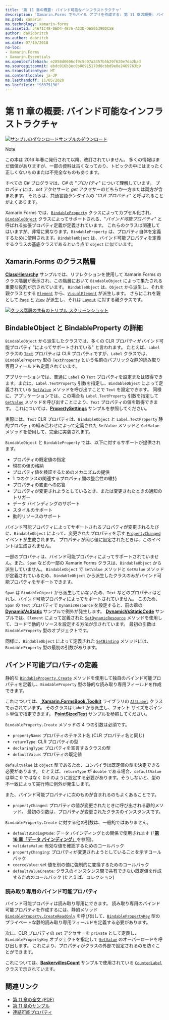 ```yaml
---
title: '第 11 章の概要: バインド可能なインフラストラクチャ'
description: 'Xamarin.Forms でモバイル アプリを作成する: 第 11 章の概要: バインド可能なインフラストラクチャ'
ms.prod: xamarin
ms.technology: xamarin-forms
ms.assetid: 34671C48-0ED4-4B76-A33D-D6505390DC5B
author: davidbritch
ms.author: dabritch
ms.date: 07/19/2018
no-loc:
- Xamarin.Forms
- Xamarin.Essentials
ms.openlocfilehash: e2858d0606cf9c5c97a3457b5b29f620e7da2bad
ms.sourcegitcommit: ebdc016b3ec0b06915170d0cbbd9e0e2469763b9
ms.translationtype: HT
ms.contentlocale: ja-JP
ms.lasthandoff: 11/05/2020
ms.locfileid: "93375136"
---
```

# <a name="summary-of-chapter-11-the-bindable-infrastructure"></a>第 11 章の概要: バインド可能なインフラストラクチャ

[![サンプルのダウンロード](~/media/shared/download.png)サンプルのダウンロード](https://github.com/xamarin/xamarin-forms-book-samples/tree/master/Chapter11)

> [!NOTE]
> この本は 2016 年春に発行されて以降、改訂されていません。 多くの情報はまだ価値がありますが、一部の資料は古くなっており、トピックの中にはまったく正しくないものまたは不完全なものもあります。

すべての C# プログラマは、C# の "*プロパティ*" について理解しています。 プロパティには、*set* アクセサーと *get* アクセサーのどちらか一方または両方が含まれます。 それらは、共通言語ランタイムの "*CLR プロパティ*" と呼ばれることがよくあります。

Xamarin.Forms では、[`BindableProperty`](xref:Xamarin.Forms.BindableProperty) クラスによってカプセル化され、[`BindableObject`](xref:Xamarin.Forms.BindableObject) クラスによってサポートされる、"*バインド可能プロパティ*" と呼ばれる拡張プロパティ定義が定義されています。 これらのクラスは関連してはいますが、非常に異なります。`BindableProperty` は、プロパティ自体を定義するために使用されます。`BindableObject` は、バインド可能プロパティを定義するクラスの基底クラスであるという点で `object` に似ています。

## <a name="the-no-locxamarinforms-class-hierarchy"></a>Xamarin.Forms のクラス階層

[**ClassHierarchy**](https://github.com/xamarin/xamarin-forms-book-samples/tree/master/Chapter11/ClassHierarchy) サンプルでは、リフレクションを使用して Xamarin.Forms のクラス階層が表示され、この階層において `BindableObject` によって果たされる重要な役割が示されています。 `BindableObject` は、`Object` から派生し、それを親クラスとする [`Element`](xref:Xamarin.Forms.Element) から、[`VisualElement`](xref:Xamarin.Forms.VisualElement) が派生します。 さらにこれを親として [`Page`](xref:Xamarin.Forms.Page) と [`View`](xref:Xamarin.Forms.View) が派生し、それは [`Layout`](xref:Xamarin.Forms.Layout) に対する親クラスです。

[![クラス階層の共有のトリプル スクリーンショット](images/ch11fg01-small.png "クラス階層の共有")](images/ch11fg01-large.png#lightbox "クラス階層の共有")

## <a name="a-peek-into-bindableobject-and-bindableproperty"></a>BindableObject と BindableProperty の詳細

`BindableObject` から派生したクラスでは、多くの CLR プロパティがバインド可能プロパティ "によってサポートされている" と言われます。 たとえば、`Label` クラスの [`Text`](xref:Xamarin.Forms.Label.Text) プロパティは CLR プロパティですが、`Label` クラスでは、`BindableProperty` 型の [`TextProperty`](xref:Xamarin.Forms.Label.TextProperty) という名前のパブリックな静的読み取り専用フィールドも定義されています。

アプリケーションでは、普通に `Label` の `Text` プロパティを設定または取得できます。または、`Label.TextProperty` 引数を指定し、`BindableObject` によって定義されている [`SetValue`](xref:Xamarin.Forms.BindableObject.SetValue(Xamarin.Forms.BindableProperty,System.Object)) メソッドを呼び出すことで `Text` を設定できます。 同様に、アプリケーションでは、この場合も `Label.TextProperty` 引数を指定して [`GetValue`](xref:Xamarin.Forms.BindableObject.GetValue(Xamarin.Forms.BindableProperty)) メソッドを呼び出すことにより、`Text` プロパティの値を取得できます。 これについては、[**PropertySettings**](https://github.com/xamarin/xamarin-forms-book-samples/tree/master/Chapter11/PropertySettings) サンプルを参照してください。

実際には、`Text` CLR プロパティは、`BindableObject` と `Label.TextProperty` 静的プロパティの組み合わせによって定義された `SetValue` メソッドと `GetValue` メソッドを使用して、完全に実装されます。

`BindableObject` と `BindableProperty` では、以下に対するサポートが提供されます。

- プロパティの既定値の指定
- 現在の値の格納
- プロパティ値を検証するためのメカニズムの提供
- 1 つのクラスの関連するプロパティ間の整合性の維持
- プロパティの変更への応答
- プロパティが変更されようとしているとき、または変更されたときの通知のトリガー
- データ バインディングのサポート
- スタイルのサポート
- 動的リソースのサポート

バインド可能プロパティによってサポートされるプロパティが変更されるたびに、`BindableObject` によって、変更されたプロパティを示す [`PropertyChanged`](xref:Xamarin.Forms.BindableObject.PropertyChanged) イベントが生成されます。 プロパティが同じ値に設定されたときは、このイベントは生成されません。

一部のプロパティは、バインド可能プロパティによってサポートされていません。また、`Span` などの一部の Xamarin.Forms クラスは、`BindableObject` から派生していません。 `BindableObject` で `SetValue` メソッドと `GetValue` メソッドが定義されているため、`BindableObject` から派生したクラスのみがバインド可能プロパティをサポートできます。

`Span` は `BindableObject` から派生していないため、`Text` などのプロパティはどれも、バインド可能プロパティによってサポートされていません。 このため、`Span` の `Text` プロパティで `DynamicResource` を設定すると、前の章の [**DynamicVsStatic**](https://github.com/xamarin/xamarin-forms-book-samples/tree/master/Chapter10/DynamicVsStatic) サンプルで例外が発生します。 [**DynamicVsStaticCode**](https://github.com/xamarin/xamarin-forms-book-samples/tree/master/Chapter11/DynamicVsStaticCode) サンプルでは、`Element` によって定義された [`SetDynamicResource`](xref:Xamarin.Forms.Element.SetDynamicResource(Xamarin.Forms.BindableProperty,System.String)) メソッドを使用して、コードで動的リソースを設定する方法が示されています。 最初の引数は `BindableProperty` 型のオブジェクトです。

同様に、`BindableObject` によって定義された [`SetBinding`](xref:Xamarin.Forms.BindableObject.SetBinding(Xamarin.Forms.BindableProperty,Xamarin.Forms.BindingBase)) メソッドには、`BindableProperty` 型の最初の引数があります。

## <a name="defining-bindable-properties"></a>バインド可能プロパティの定義

静的な [`BindableProperty.Create`](xref:Xamarin.Forms.BindableProperty.Create(System.String,System.Type,System.Type,System.Object,Xamarin.Forms.BindingMode,Xamarin.Forms.BindableProperty.ValidateValueDelegate,Xamarin.Forms.BindableProperty.BindingPropertyChangedDelegate,Xamarin.Forms.BindableProperty.BindingPropertyChangingDelegate,Xamarin.Forms.BindableProperty.CoerceValueDelegate,Xamarin.Forms.BindableProperty.CreateDefaultValueDelegate)) メソッドを使用して独自のバインド可能プロパティを定義し、`BindableProperty` 型の静的な読み取り専用フィールドを作成できます。

これについては、[ **Xamarin.FormsBook.Toolkit**](https://github.com/xamarin/xamarin-forms-book-samples/tree/master/Libraries/Xamarin.FormsBook.Toolkit) ライブラリの [`AltLabel`](https://github.com/xamarin/xamarin-forms-book-samples/blob/master/Libraries/Xamarin.FormsBook.Toolkit/Xamarin.FormsBook.Toolkit/AltLabel.cs) クラスで示されています。 そのクラスは `Label` から派生し、フォント サイズをポイント単位で指定できます。 [**PointSizedText**](https://github.com/xamarin/xamarin-forms-book-samples/tree/master/Chapter11/PointSizedText) サンプルを参照してください。

`BindableProperty.Create` メソッドの 4 つの引数は必須です。

- `propertyName`: プロパティのテキスト名 (CLR プロパティ名と同じ)
- `returnType`: CLR プロパティの型
- `declaringType`: プロパティを宣言するクラスの型
- `defaultValue`: プロパティの既定値

`defaultValue` は `object` 型であるため、コンパイラは既定値の型を決定できる必要があります。 たとえば、`returnType` が `double` である場合、`defaultValue` は単に 0 ではなく 0.0 のように設定する必要があります。そうしないと、型の不一致によって実行時に例外が発生します。

また、バインド可能プロパティに次のものが含まれるのもよくあることです。

- `propertyChanged`: プロパティの値が変更されたときに呼び出される静的メソッド。 最初の引数は、プロパティが変更されたクラスのインスタンスです。

`BindableProperty.Create` に対する他の引数は、一般的ではありません。

- `defaultBindingMode`: データ バインディングとの関係で使用されます (「[**第 16 章「データ バインディング」**](chapter16.md)を参照)。
- `validateValue`: 有効な値を確認するためのコールバック
- `propertyChanging`: プロパティが変更されようとしていることを示すコールバック
- `coerceValue`: set 値を別の値に強制的に変換するためのコールバック
- `defaultValueCreate`: クラスのインスタンス間で共有できない既定値を作成するためのコールバック (たとえば、コレクション)

### <a name="the-read-only-bindable-property"></a>読み取り専用のバインド可能プロパティ

バインド可能プロパティは読み取り専用にできます。 読み取り専用のバインド可能プロパティを作成するには、静的メソッド [`BindableProperty.CreateReadOnly`](xref:Xamarin.Forms.BindableProperty.CreateReadOnly(System.String,System.Type,System.Type,System.Object,Xamarin.Forms.BindingMode,Xamarin.Forms.BindableProperty.ValidateValueDelegate,Xamarin.Forms.BindableProperty.BindingPropertyChangedDelegate,Xamarin.Forms.BindableProperty.BindingPropertyChangingDelegate,Xamarin.Forms.BindableProperty.CoerceValueDelegate,Xamarin.Forms.BindableProperty.CreateDefaultValueDelegate)) を呼び出して、[`BindablePropertyKey`](xref:Xamarin.Forms.BindablePropertyKey) 型のプライベートな静的読み取り専用フィールドを定義する必要があります。

次に、CLR プロパティの `set` アクセサーを `private` として定義し、`BindablePropertyKey` オブジェクトを指定して [`SetValue`](xref:Xamarin.Forms.BindableObject.SetValue(Xamarin.Forms.BindablePropertyKey,System.Object)) のオーバーロードを呼び出します。 これにより、プロパティがクラスの外部で設定されるのを防ぐことができます。

これについては、[**BaskervillesCount**](https://github.com/xamarin/xamarin-forms-book-samples/tree/master/Chapter11/BaskervillesCount) サンプルで使用されている [`CountedLabel`](https://github.com/xamarin/xamarin-forms-book-samples/blob/master/Libraries/Xamarin.FormsBook.Toolkit/Xamarin.FormsBook.Toolkit/CountedLabel.cs) クラスで示されています。

## <a name="related-links"></a>関連リンク

- [第 11 章の全文 (PDF)](https://download.xamarin.com/developer/xamarin-forms-book/XamarinFormsBook-Ch11-Apr2016.pdf)
- [第 11 章のサンプル](https://github.com/xamarin/xamarin-forms-book-samples/tree/master/Chapter11)
- [連結可能プロパティ](~/xamarin-forms/xaml/bindable-properties.md)
